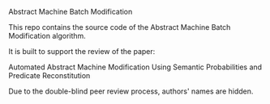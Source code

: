 Abstract Machine Batch Modification


This repo contains the source code of the Abstract Machine Batch Modification algorithm.

It is built to support the review of the paper: 

Automated Abstract Machine Modification Using Semantic Probabilities and Predicate Reconstitution

Due to the double-blind peer review process, authors' names are hidden. 
